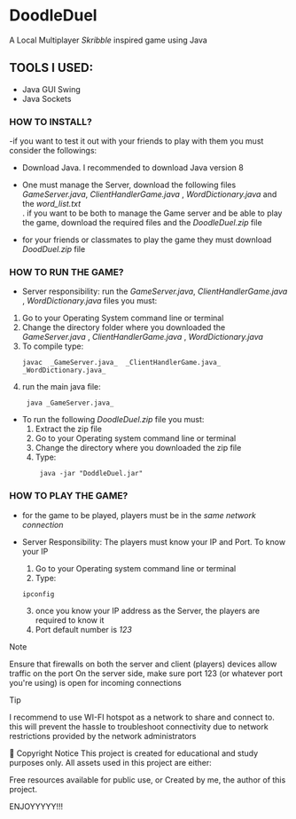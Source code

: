 ﻿# DoodleDuel
A Local Multiplayer _Skribble_ inspired game using Java

## TOOLS I USED:
* Java GUI Swing
* Java Sockets

### HOW TO INSTALL?
-if you want to test it out with your friends to play with them you must consider the followings: 

* Download Java. I recommended to download Java version 8

* One must manage the Server, download the following files _GameServer.java_, _ClientHandlerGame.java_ , _WordDictionary.java_ and the _word_list.txt_ <br> . if you want to be both to manage the Game server and be able to play the game, download the required files and the _DoodleDuel.zip_ file
  
* for your friends or classmates to play the game they must download _DoodDuel.zip_ file

### HOW TO RUN THE GAME?
*  Server responsibility: run the  _GameServer.java_, _ClientHandlerGame.java_ , _WordDictionary.java_   files you must:
  1. Go to your Operating System command line or terminal
  2. Change the directory folder where you downloaded the  _GameServer.java_ , _ClientHandlerGame.java_ , _WordDictionary.java_
  3. To compile type:
     ```
     javac  _GameServer.java_  _ClientHandlerGame.java_  _WordDictionary.java_
     ```
  5. run the main java file:
     ```
      java _GameServer.java_
     ```

* To run the following _DoodleDuel.zip_ file you must:
  1. Extract the zip file
  2. Go to your Operating system command line or terminal
  3. Change the directory where you downloaded the zip file
  4. Type:
     ```
      java -jar "DoddleDuel.jar"
     ```

### HOW TO PLAY THE GAME?
* for the game to be played, players must be in the _same network connection_

* Server Responsibility: The players must know your IP and Port. To know your IP 
  1. Go to your Operating system command line or terminal
  2. Type:
  ```
  ipconfig
  ```
  3. once you know your IP address as the Server, the players are required to know it
  4. Port default number is _123_
  
> [!NOTE]
> Ensure that firewalls on both the server and client (players) devices allow traffic on the port 
> On the server side, make sure port 123 (or whatever port you're using) is open for incoming connections

> [!TIP]
> I recommend to use WI-FI hotspot as a network to share and connect to. this will prevent the hassle to troubleshoot connectivity due to network restrictions provided by the network administrators

📜 Copyright Notice
This project is created for educational and study purposes only.
All assets used in this project are either:

Free resources available for public use, or
Created by me, the author of this project.

ENJOYYYYY!!! 
 
